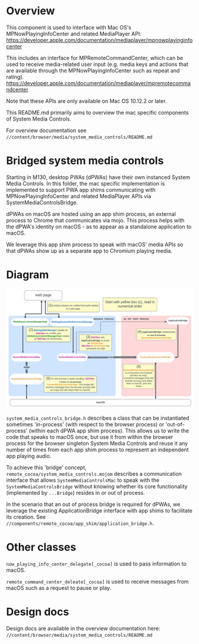 # Overview
This component is used to interface with Mac OS's MPNowPlayingInfoCenter and
related MediaPlayer API:
https://developer.apple.com/documentation/mediaplayer/mpnowplayinginfocenter

This includes an interface for MPRemoteCommandCenter, which can be used to
receive media-related user input (e.g. media keys and actions that are
available through the MPNowPlayingInfoCenter such as repeat and rating).
https://developer.apple.com/documentation/mediaplayer/mpremotecommandcenter

Note that these APIs are only available on Mac OS 10.12.2 or later.

This README.md primarily aims to overview the mac specific components of
System Media Controls.

For overview documentation see
`//content/browser/media/system_media_controls/README.md`

# Bridged system media controls

Starting in M130, desktop PWAs (dPWAs) have their own instanced System Media
Controls. In this folder, the mac specific implementation is implemented to
support PWA app shims communicating with MPNowPlayingInfoCenter and related
MediaPlayer APIs via SystemMediaControlsBridge.

dPWAs on macOS are hosted using an app shim process, an external process to
Chrome that communicates via mojo. This process helps with the dPWA's identity
on macOS - as to appear as a standalone application to macOS.

We leverage this app shim process to speak with macOS' media APIs so that dPWAs
show up as a separate app to Chromium playing media.

# Diagram

![Mac SMC Diagram](mac_smc_diagram.jpeg)

`system_media_controls_bridge.h` describes a class that can be instantiated
sometimes 'in-process' (with respect to the browser process) or 'out-of-process'
(within each dPWA app shim process). This allows us to write the code that
speaks to macOS once, but use it from within the browser process for the browser
singleton System Media Controls and reuse it any number of times from each app
shim process to represent an independent app playing audio.

To achieve this 'bridge' concept, `remote_cocoa/system_media_controls.mojom`
describes a communication interface that allows `SystemMediaControlsMac` to
speak with the `SystemMediaControlsBridge` without knowing whether its core
functionality (implemented by `...Bridge`) resides in or out of process.

In the scenario that an out of process bridge is required for dPWAs, we leverage
the existing ApplicationBridge interface with app shims to facilitate its
creation. See `//components/remote_cocoa/app_shim/application_bridge.h`.

# Other classes

`now_playing_info_center_delegate[_cocoa]` is used to pass information to macOS.

`remote_command_center_deleate[_cocoa]` is used to receive messages from macOS
such as a request to pause or play.

# Design docs

Design docs are available in the overview documentation here:
`//content/browser/media/system_media_controls/README.md`
